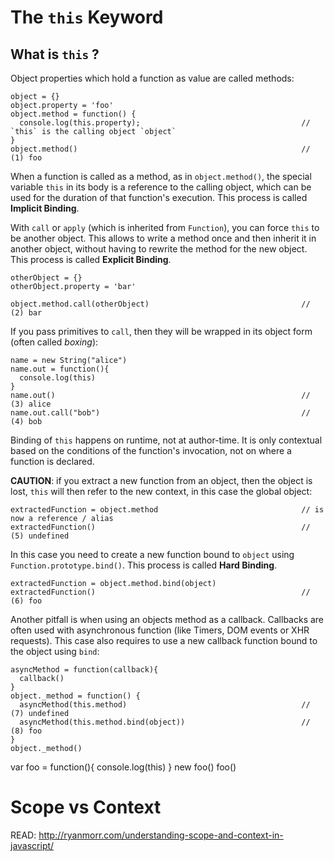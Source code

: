 # The `this` Keyword

## What is `this` ?

Object properties which hold a function as value are called methods:

    object = {}
    object.property = 'foo'
    object.method = function() {
      console.log(this.property);                                    // `this` is the calling object `object`
    }
    object.method()                                                  // (1) foo

When a function is called as a method, as in `object.method()`, the special variable `this` in its body is a 
reference to the calling object, which can be used for the duration of that function's execution. This process
is called __Implicit Binding__.

With `call` or `apply` (which is inherited from `Function`), you can force `this` to be another object. This allows to
write a method once and then inherit it in another object, without having to rewrite the method for the new object. 
This process is called __Explicit Binding__.

    otherObject = {}
    otherObject.property = 'bar'

    object.method.call(otherObject)                                  // (2) bar

If you pass primitives to `call`, then they will be wrapped in its object form (often called _boxing_):

    name = new String("alice")
    name.out = function(){
      console.log(this)
    }
    name.out()                                                       // (3) alice
    name.out.call("bob")                                             // (4) bob

Binding of `this` happens on runtime, not at author-time. It is only contextual based on the
conditions of the function's invocation, not on where a function is declared.

__CAUTION__: if you extract a new function from an object, then the object is lost, `this` will then refer to
the new context, in this case the global object:

    extractedFunction = object.method                                // is now a reference / alias
    extractedFunction()                                              // (5) undefined

In this case you need to create a new function bound to `object` using `Function.prototype.bind()`. This
process is called __Hard Binding__.

    extractedFunction = object.method.bind(object)
    extractedFunction()                                              // (6) foo

Another pitfall is when using an objects method as a callback. Callbacks are often used with asynchronous 
function (like Timers, DOM events or XHR requests). This case also requires to use a new callback function 
bound to the object using `bind`:

    asyncMethod = function(callback){
      callback()
    }
    object._method = function() {
      asyncMethod(this.method)                                       // (7) undefined
      asyncMethod(this.method.bind(object))                          // (8) foo
    }
    object._method()






var foo = function(){
  console.log(this)
}
new foo()
foo()


# Scope vs Context

READ: http://ryanmorr.com/understanding-scope-and-context-in-javascript/

